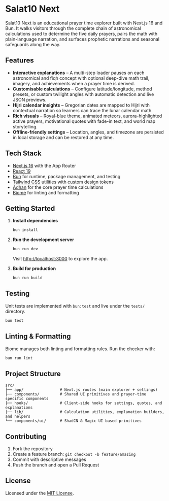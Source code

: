 # Salat10 Next

Salat10 Next is an educational prayer time explorer built with Next.js 16 and Bun. It walks visitors through the complete chain of astronomical calculations used to determine the five daily prayers, pairs the math with plain-language narration, and surfaces prophetic narrations and seasonal safeguards along the way.

## Features

- **Interactive explanations** – A multi-step loader pauses on each astronomical and fiqh concept with optional deep-dive math trail, imagery, and achievements when a prayer time is derived.
- **Customisable calculations** – Configure latitude/longitude, method presets, or custom twilight angles with automatic detection and live JSON previews.
- **Hijri calendar insights** – Gregorian dates are mapped to Hijri with contextual narration so learners can trace the lunar calendar math.
- **Rich visuals** – Royal-blue theme, animated meteors, aurora-highlighted active prayers, motivational quotes with fade-in text, and world map storytelling.
- **Offline-friendly settings** – Location, angles, and timezone are persisted in local storage and can be restored at any time.

## Tech Stack

- [Next.js 16](https://nextjs.org/) with the App Router
- [React 19](https://react.dev/)
- [Bun](https://bun.sh/) for runtime, package management, and testing
- [Tailwind CSS](https://tailwindcss.com/) utilities with custom design tokens
- [Adhan](https://github.com/batoulapps/adhan-js) for the core prayer time calculations
- [Biome](https://biomejs.dev/) for linting and formatting

## Getting Started

1. **Install dependencies**

   ```bash
   bun install
   ```

2. **Run the development server**

   ```bash
   bun run dev
   ```

   Visit [http://localhost:3000](http://localhost:3000) to explore the app.

3. **Build for production**

   ```bash
   bun run build
   ```

## Testing

Unit tests are implemented with `bun:test` and live under the `tests/` directory.

```bash
bun test
```

## Linting & Formatting

Biome manages both linting and formatting rules. Run the checker with:

```bash
bun run lint
```

## Project Structure

```
src/
├── app/                # Next.js routes (main explorer + settings)
├── components/         # Shared UI primitives and prayer-time specific components
├── hooks/              # Client-side hooks for settings, quotes, and explanations
├── lib/                # Calculation utilities, explanation builders, and helpers
└── components/ui/      # ShadCN & Magic UI based primitives
```

## Contributing

1. Fork the repository
2. Create a feature branch: `git checkout -b feature/amazing`
3. Commit with descriptive messages
4. Push the branch and open a Pull Request

## License

Licensed under the [MIT License](./LICENSE.MD).
